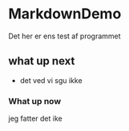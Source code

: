 # MarkdownDemo

Det her er ens test af programmet 

## what up next
  * det ved vi sgu ikke

### What up now 

jeg fatter det ike
